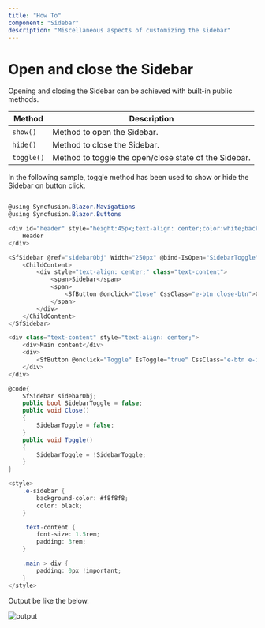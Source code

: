 ```yaml
---
title: "How To"
component: "Sidebar"
description: "Miscellaneous aspects of customizing the sidebar"
---
```


<!-- markdownlint-disable MD009 -->

# Open and close the Sidebar

Opening and closing the Sidebar can be achieved with built-in public methods.

| Method | Description  |
|------|------|
| `show()`  |  Method to open the Sidebar. |
| `hide()`  |  Method to close the Sidebar. |
| `toggle()`  |  Method to toggle the open/close state of the Sidebar. |

In the following sample, toggle method has been used to show or hide the Sidebar on button click.

```csharp

@using Syncfusion.Blazor.Navigations
@using Syncfusion.Blazor.Buttons

<div id="header" style="height:45px;text-align: center;color:white;background-color:midnightblue;font-size:1.2rem;line-height:45px;">
    Header
</div>

<SfSidebar @ref="sidebarObj" Width="250px" @bind-IsOpen="SidebarToggle">
    <ChildContent>
        <div style="text-align: center;" class="text-content">
            <span>Sidebar</span>
            <span>
                <SfButton @onclick="Close" CssClass="e-btn close-btn">Close Sidebar</SfButton>
            </span>
        </div>
    </ChildContent>
</SfSidebar>

<div class="text-content" style="text-align: center;">
    <div>Main content</div>
    <div>
        <SfButton @onclick="Toggle" IsToggle="true" CssClass="e-btn e-info">Toggle Sidebar</SfButton>
    </div>
</div>

@code{
    SfSidebar sidebarObj;
    public bool SidebarToggle = false;
    public void Close()
    {
        SidebarToggle = false;
    }
    public void Toggle()
    {
        SidebarToggle = !SidebarToggle;
    }
}

<style>
    .e-sidebar {
        background-color: #f8f8f8;
        color: black;
    }

    .text-content {
        font-size: 1.5rem;
        padding: 3rem;
    }

    .main > div {
        padding: 0px !important;
    }
</style>

```

Output be like the below.

![output](./../images/open_close.png)
